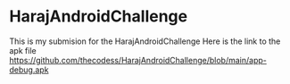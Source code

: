 # HarajAndroidChallenge
This is my submision for the HarajAndroidChallenge
Here is the link to the apk file https://github.com/thecodess/HarajAndroidChallenge/blob/main/app-debug.apk
